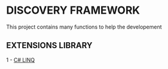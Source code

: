# DISCOVERY FRAMEWORK
This project contains many functions to help the developement


## EXTENSIONS LIBRARY

1 - [C# LINQ](https://github.com/AlexandreYembo/discovery-framework/tree/master/Discovery.Extensions/Linq/README.md) 